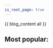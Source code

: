 ```yaml
---
is_root_page: true
---
```


{{ blog_content all }}

## Most popular:

<div id="_popularity_table">

</div>


